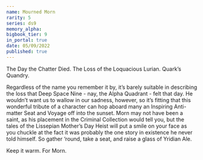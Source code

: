 ```yaml
---
name: Mourned Morn
rarity: 5
series: ds9
memory_alpha:
bigbook_tier: 9
in_portal: true
date: 05/09/2022
published: true
---
```


The Day the Chatter Died. The Loss of the Loquacious Lurian. Quark’s Quandry.

Regardless of the name you remember it by, it’s barely suitable in describing the loss that Deep Space Nine - nay, the Alpha Quadrant - felt that day. He wouldn’t want us to wallow in our sadness, however, so it’s fitting that this wonderful tribute of a character can hop aboard many an Inspiring Anti-matter Seat and Voyage off into the sunset. Morn may not have been a saint, as his placement in the Criminal Collection would tell you, but the tales of the Lissepian Mother’s Day Heist will put a smile on your face as you chuckle at the fact it was probably the one story in existence he never told himself. So gather ‘round, take a seat, and raise a glass of Yridian Ale.

Keep it warm. For Morn.
